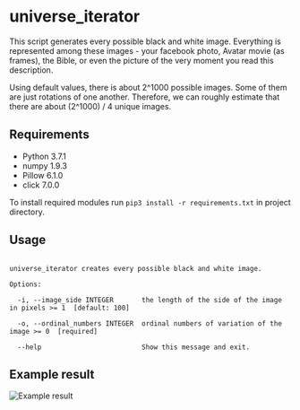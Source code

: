 # universe_iterator

This script generates every possible black and white image. Everything is represented among these images - your facebook photo, Avatar movie (as frames), the Bible, or even the picture of the very moment you read this description.

Using default values, there is about 2^1000 possible images. Some of them are just rotations of one another. Therefore, we can roughly estimate that there are about (2^1000) / 4 unique images.

## Requirements

- Python 3.7.1
- numpy 1.9.3
- Pillow 6.1.0
- click 7.0.0

To install required modules run `pip3 install -r requirements.txt` in project directory.

## Usage

```Usage: universe_iterator.py [OPTIONS]

universe_iterator creates every possible black and white image.

Options:

  -i, --image_side INTEGER       the length of the side of the image in pixels >= 1  [default: 100]
                                 
  -o, --ordinal_numbers INTEGER  ordinal numbers of variation of the image >= 0  [required]
                                 
  --help                         Show this message and exit.

```

## Example result

![Example result]()
